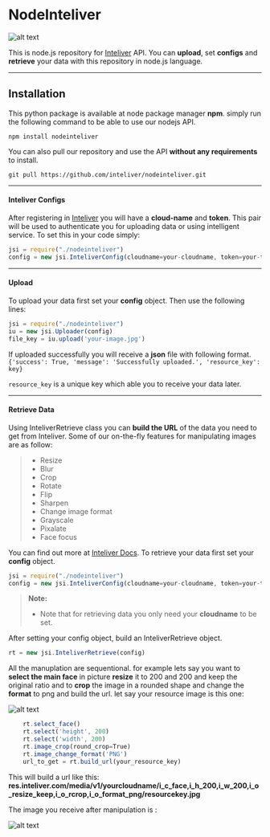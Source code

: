 NodeInteliver
===================
![alt text](https://res.inteliver.com/media/v1/amir/i_h_200,i_w_200,i_o_resize_keep/i_h_150,i_w_150,i_o_crop/000262302243490000000000000000000842.jpg "Inteliver Logo")

This is node.js repository for [Inteliver](https://www.inteliver.com) API.
You can **upload**, set **configs** and **retrieve** your data with this repository in node.js language. 

----------


Installation
-------------

This python package is available at node package manager **npm**.
simply run the following command to be able to use our nodejs API.

`npm install nodeinteliver`

You can also pull our repository and use the API **without any requirements** to install. 

`git pull https://github.com/inteliver/nodeinteliver.git`

----------
#### <i class="icon-cog"></i> Inteliver Configs
After registering in  [Inteliver](https://www.inteliver.com) you will have a **cloud-name** and **token**. This pair will be used to authenticate you for uploading data or using intelligent service. 
To set this in your code simply:
```javascript
jsi = require("./nodeinteliver")
config = new jsi.InteliverConfig(cloudname=your-cloudname, token=your-token)
```
----------
#### <i class="icon-upload"></i> Upload

To upload your data first set your **config** object.
Then use the following lines:
```javascript
jsi = require("./nodeinteliver")
iu = new jsi.Uploader(config)
file_key = iu.upload('your-image.jpg')
```
If uploaded successfully you will receive a **json** file with following format.
`{'success': True, 'message': 'Successfully uploaded.', 'resource_key': key}`

`resource_key` is a unique key which able you to receive your data later. 

----------

#### <i class="icon-upload"></i> Retrieve Data
Using InteliverRetrieve class you can **build the URL** of the data you need to get from Inteliver.
Some of our on-the-fly features for manipulating images are as follow:
> - Resize
> - Blur
> - Crop
> - Rotate 
> - Flip
> - Sharpen
>- Change image format
>- Grayscale
>- Pixalate
>- Face focus

You can find out more at [Inteliver Docs](https://docs.inteliver.com).
To retrieve your data first set your **config** object.

```javascript
jsi = require("./nodeinteliver")
config = new jsi.InteliverConfig(cloudname=your-cloudname, token=your-token)
```
> **Note:**
> - Note that for retrieving data you only need your **cloudname** to be set.

After setting your config object, build an InteliverRetrieve object.
```javascript
rt = new jsi.InteliverRetrieve(config)
```
All the manuplation are sequentional. for example lets say you want to **select the main face** in picture **resize** it to 200 and 200 and keep the original ratio and to **crop** the image in a rounded shape and change the **format** to png and build the url. 
let say your resource image is this one:

![alt text](https://res.inteliver.com/media/v1/amir/000220973186370000000000000000000071.jpg "original image")

```javascript
    rt.select_face()
    rt.select('height', 200)
    rt.select('width', 200)
    rt.image_crop(round_crop=True)
    rt.image_change_format('PNG')
    url_to_get = rt.build_url(your_resource_key)
```
This will build a url like this:
**res.inteliver.com/media/v1/yourcloudname/i_c_face,i_h_200,i_w_200,i_o_resize_keep,i_o_rcrop,i_o_format_png/resourcekey.jpg**

The image you receive after manipulation is : 

![alt text](https://res.inteliver.com/media/v1/amir/i_c_face,i_h_200,i_w_200,i_o_resize_keep,i_o_rcrop,i_o_format_png/000220973186370000000000000000000071.jpg "Manipulated image")

